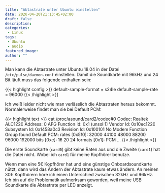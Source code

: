 ```yaml
---
title: "Abtastrate unter Ubuntu einstellen"
date: 2020-04-20T21:13:45+02:00
draft: false
description:
categories:
 - Linux
tags:
 - Ubuntu
 - audio 
featured_image:
author: ""
---
```


Man kann die Abtastrate unter Ubuntu 18.04 in der Datei `/etc/pulse/daemon.conf` einstellen. Damit die Soundkarte
mit 96kHz und 24 Bit läuft muss das folgende enthalten sein:

{{< highlight config >}}
default-sample-format = s24le
default-sample-rate = 96000
{{< /highlight >}}

Ich weiß leider nicht wie man verlässlich die Abtastraten heraus bekommt. Normalerweise findet man sie bei Default PCM:

{{< highlight text >}}
cat /proc/asound/card2/codec#0
Codec: Realtek ALC1220
Address: 0
AFG Function Id: 0x1 (unsol 1)
Vendor Id: 0x10ec1220
Subsystem Id: 0x1458a0c3
Revision Id: 0x100101
No Modem Function Group found
Default PCM:
    rates [0x5f0]: 32000 44100 48000 88200 96000 192000
    bits [0xe]: 16 20 24
    formats [0x1]: PCM
...
{{< /highlight >}}

Die erste Soundkarte (`card0`) gibt keine Raten aus und die Zweite (`card1`) hat die Datei nicht. Wobei ich `card1`
für meine Kopfhörer benutze.

Wenn man eine 5€ Kopfhörer hat und eine günstige Onboardsoundkarte nützt, dann wird das Ändern der Abtastrate kaum etwas ändern.
An meinen 30€ Kopfhörern höre ich einen Unterschied zwischen 32kHz und 96kHz. Ich bin auf die Problematik aufmerksam geworden, weil
meine USB Soundkarte die Abtastrate per LED anzeigt.
